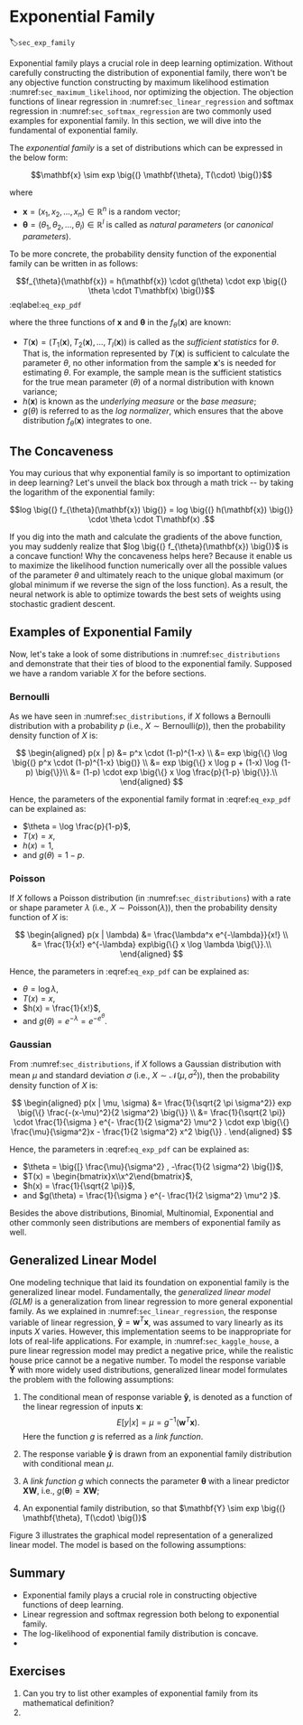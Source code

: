 # Exponential Family
:label:`sec_exp_family`

Exponential family plays a crucial role in deep learning optimization. Without
carefully constructing the distribution of exponential family, there won't be 
any objective function constructing by maximum likelihood estimation 
:numref:`sec_maximum_likelihood`, nor optimizing the objection. The objection functions of linear 
regression in :numref:`sec_linear_regression` and softmax regression in 
:numref:`sec_softmax_regression` are two commonly used examples for  exponential family. 
In this section, we will dive into the fundamental of exponential family.


The *exponential family* is a set of distributions which can be expressed in 
the below form:

$$\mathbf{x} \sim exp \big{(} \mathbf{\theta}, T(\cdot) \big{)}$$

where 
- $\mathbf{x} = (x_1, x_2, ..., x_n) \in \mathbb{R}^n$ is a random vector;
- $\mathbf{\theta} = (\theta_1, \theta_2, ..., \theta_l) \in \mathbb{R}^l$ 
is called as *natural parameters* (or *canonical parameters*).


To be more concrete, the probability density function of the exponential 
family can be written in as follows:

$$f_{\theta}(\mathbf{x}) = h(\mathbf{x}) \cdot g(\theta) \cdot exp \big{(} 
\theta \cdot T\mathbf(x) \big{)}$$
:eqlabel:`eq_exp_pdf`



where the three functions of $\mathbf{x}$ and $\mathbf{\theta}$ in the 
$f_{\theta}(\mathbf{x})$ are known:
- $T(\mathbf{x})= (T_1(\mathbf{x}), T_2(\mathbf{x}), ..., T_l(\mathbf{x}))$ 
is called as the *sufficient statistics* for $\theta$. That is, the 
information represented by $T(\mathbf{x})$ is sufficient to calculate the 
parameter $\theta$, no other information from the sample $\mathbf{x}$'s is 
needed for estimating
$\theta$. For example, the sample mean is the sufficient statistics for the 
true mean parameter ($\theta$) of a normal distribution with known variance;
- $h(\mathbf{x})$ is known as the *underlying measure* or the *base measure*;
- $g(\theta)$ is referred to as the *log normalizer*, which ensures that the 
above distribution $f_{\theta}(\mathbf{x})$ integrates to one.


## The Concaveness

You may curious that why exponential family is so important to optimization 
in deep learning? Let's unveil the black box through a math trick -- by taking 
the logarithm of the exponential family:

$$log \big{(} f_{\theta}(\mathbf{x}) \big{)} = log \big{(} h(\mathbf{x})  
\big{)} \cdot \theta \cdot T\mathbf(x) .$$

If you dig into the math and calculate the gradients of the above function, 
you may suddenly realize that $log \big{(} f_{\theta}(\mathbf{x}) \big{)}$ is 
a concave function! Why the concaveness helps here? Because it enable us to 
maximize the likelihood function numerically over all the possible values of 
the parameter $\theta$ and ultimately reach to the unique global maximum 
(or global minimum if we reverse the sign of the loss function). As a result, 
the neural network is able to optimize towards the best sets of weights
using stochastic gradient descent.


## Examples of Exponential Family

Now, let's take a look of some distributions in :numref:`sec_distributions`
and demonstrate that their ties of blood to the exponential family. Supposed we have a random variable $X$ for the before sections.

### Bernoulli

As we have seen in :numref:`sec_distributions`, if $X$ follows a Bernoulli distribution with a probability $p$ (i.e., $X \sim \mathrm{Bernoulli}(p)$), then the probability density function of $X$ is:

$$
\begin{aligned}
p(x | p) &= p^x \cdot (1-p)^{1-x} \\
&= exp \big{\{} \log \big{(} p^x \cdot (1-p)^{1-x} \big{)} \\
&= exp \big{\{} x \log p + (1-x) \log (1-p) \big{\}}\\
&= (1-p) \cdot exp \big{\{} x \log \frac{p}{1-p} \big{\}}.\\
\end{aligned}
$$

Hence, the parameters of the exponential family format in :eqref:`eq_exp_pdf` can be explained as:

* $\theta = \log \frac{p}{1-p}$, 
* $T(x) = x$,
* $h(x) = 1$,
* and $g(\theta) = 1-p$.

### Poisson

If $X$ follows a Poisson distribution (in :numref:`sec_distributions`) with a rate or shape parameter $\lambda$ (i.e., $X \sim \mathrm{Poisson}(\lambda)$), then the probability density function of $X$ is:

$$
\begin{aligned}
p(x | \lambda) &= \frac{\lambda^x e^{-\lambda}}{x!} \\
&= \frac{1}{x!} e^{-\lambda} exp\big{\{} x \log \lambda \big{\}}.\\
\end{aligned}
$$


Hence, the parameters in :eqref:`eq_exp_pdf` can be explained as:

* $\theta = \log \lambda$, 
* $T(x) = x$,
* $h(x) = \frac{1}{x!}$,
* and $g(\theta) = e^{-\lambda} = e^{-e^\theta}$.


### Gaussian

From :numref:`sec_distributions`, if $X$ follows a Gaussian distribution with mean $\mu$ and standard deviation $\sigma$ (i.e., $X \sim \mathcal{N}(\mu, \sigma^2)$), then the probability density function of $X$ is:

$$
\begin{aligned}
p(x | \mu, \sigma) &= \frac{1}{\sqrt{2 \pi \sigma^2}} exp \big{\{} \frac{-(x-\mu)^2}{2 \sigma^2} \big{\}} \\
&= \frac{1}{\sqrt{2 \pi}} \cdot \frac{1}{\sigma } e^{- \frac{1}{2 \sigma^2} \mu^2 } \cdot exp \big{\{} \frac{\mu}{\sigma^2}x - \frac{1}{2 \sigma^2} x^2 \big{\}} .
\end{aligned}
$$

Hence, the parameters in :eqref:`eq_exp_pdf` can be explained as:

* $\theta = \big{[} \frac{\mu}{\sigma^2} , -\frac{1}{2 \sigma^2} \big{]}$, 
* $T(x) = \begin{bmatrix}x\\x^2\end{bmatrix}$,
* $h(x) = \frac{1}{\sqrt{2 \pi}}$,
* and $g(\theta) = \frac{1}{\sigma } e^{- \frac{1}{2 \sigma^2} \mu^2 }$.


Besides the above distributions, Binomial, Multinomial, Exponential and other commonly seen distributions are members of exponential family as well.



## Generalized Linear Model

One modeling technique that laid its foundation on exponential family is the generalized linear model. Fundamentally, the *generalized linear model (GLM)* is a generalization from linear regression to more general exponential family. As we explained in :numref:`sec_linear_regression`, the response variable of linear regression, $\mathbf{\hat{y}} = \mathbf{w}^T \mathbf{x}$, was assumed to vary linearly as its inputs $X$ varies. However, this implementation seems to be inappropriate for lots of real-life applications. For example, in :numref:`sec_kaggle_house`, a pure linear regression model may predict a negative price, while the realistic house price cannot be a negative number. To model the response variable $\mathbf{\hat{Y}}$ with more widely used distributions, generalized linear model formulates the problem with the following assumptions:


1. The conditional mean of response variable $\mathbf{\hat{y}}$, is denoted as a function of the linear regression of inputs $\mathbf{x}$:
$$E[y|x]= \mu = g^{-1}(\mathbf{w}^T \mathbf{x}).$$ Here the function $g$ is referred as a *link function*.

1. The response variable $\mathbf{\hat{y}}$ is drawn from an exponential family distribution with conditional mean $\mu$.











1. A *link function* $g$ which connects the parameter $\mathbf{\theta}$ with a linear predictor $\mathbf{X}\mathbf{W}$, i.e., $g(\mathbf{\theta}) = \mathbf{X}\mathbf{W}$;
1. An exponential family distribution, so that $\mathbf{Y} \sim exp \big{(} \mathbf{\theta}, T(\cdot) \big{)}$



Figure 3 illustrates the graphical model representation of a generalized linear model. The model is based on the following assumptions:




## Summary

* Exponential family plays a crucial role in constructing objective functions of deep learning.
* Linear regression and softmax regression both belong to exponential family.
* The log-likelihood of exponential family distribution is concave.
* 


## Exercises

1. Can you try to list other examples of exponential family from its mathematical definition?
1.

```{.python .input}

```
